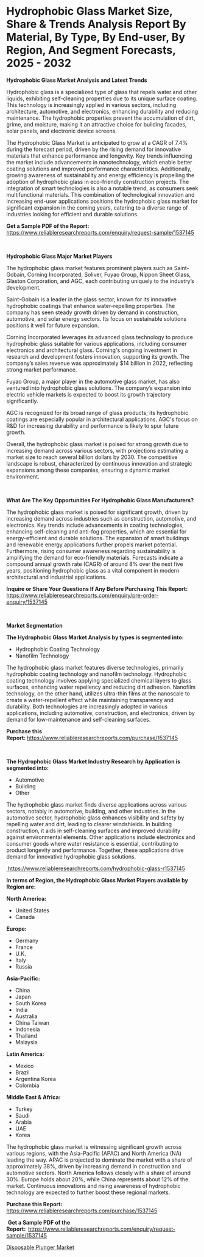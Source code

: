 <p><h1>Hydrophobic Glass Market Size, Share & Trends Analysis Report By Material, By Type, By End-user, By Region, And Segment Forecasts, 2025 - 2032</h1></p><p><strong>Hydrophobic Glass Market Analysis and Latest Trends</strong></p>
<p><p>Hydrophobic glass is a specialized type of glass that repels water and other liquids, exhibiting self-cleaning properties due to its unique surface coating. This technology is increasingly applied in various sectors, including architecture, automotive, and electronics, enhancing durability and reducing maintenance. The hydrophobic properties prevent the accumulation of dirt, grime, and moisture, making it an attractive choice for building facades, solar panels, and electronic device screens. </p><p>The Hydrophobic Glass Market is anticipated to grow at a CAGR of 7.4% during the forecast period, driven by the rising demand for innovative materials that enhance performance and longevity. Key trends influencing the market include advancements in nanotechnology, which enable better coating solutions and improved performance characteristics. Additionally, growing awareness of sustainability and energy efficiency is propelling the adoption of hydrophobic glass in eco-friendly construction projects. The integration of smart technologies is also a notable trend, as consumers seek multifunctional materials. This combination of technological innovation and increasing end-user applications positions the hydrophobic glass market for significant expansion in the coming years, catering to a diverse range of industries looking for efficient and durable solutions.</p></p>
<p><strong>Get a Sample PDF of the Report:&nbsp;</strong> <a href="https://www.reliableresearchreports.com/enquiry/request-sample/1537145?utm_campaign=3364&utm_medium=2&utm_source=Github&utm_content=ia&utm_term=02042025&utm_id=hydrophobic-glass">https://www.reliableresearchreports.com/enquiry/request-sample/1537145</a></p>
<p>&nbsp;</p>
<p><strong>Hydrophobic Glass Major Market Players</strong></p>
<p><p>The hydrophobic glass market features prominent players such as Saint-Gobain, Corning Incorporated, Soliver, Fuyao Group, Nippon Sheet Glass, Glaston Corporation, and AGC, each contributing uniquely to the industry’s development.</p><p>Saint-Gobain is a leader in the glass sector, known for its innovative hydrophobic coatings that enhance water-repelling properties. The company has seen steady growth driven by demand in construction, automotive, and solar energy sectors. Its focus on sustainable solutions positions it well for future expansion.</p><p>Corning Incorporated leverages its advanced glass technology to produce hydrophobic glass suitable for various applications, including consumer electronics and architectural glass. Corning's ongoing investment in research and development fosters innovation, supporting its growth. The company’s sales revenue was approximately $14 billion in 2022, reflecting strong market performance.</p><p>Fuyao Group, a major player in the automotive glass market, has also ventured into hydrophobic glass solutions. The company’s expansion into electric vehicle markets is expected to boost its growth trajectory significantly. </p><p>AGC is recognized for its broad range of glass products; its hydrophobic coatings are especially popular in architectural applications. AGC's focus on R&D for increasing durability and performance is likely to spur future growth. </p><p>Overall, the hydrophobic glass market is poised for strong growth due to increasing demand across various sectors, with projections estimating a market size to reach several billion dollars by 2030. The competitive landscape is robust, characterized by continuous innovation and strategic expansions among these companies, ensuring a dynamic market environment.</p></p>
<p>&nbsp;</p>
<p><strong>What Are The Key Opportunities For Hydrophobic Glass Manufacturers?</strong></p>
<p><p>The hydrophobic glass market is poised for significant growth, driven by increasing demand across industries such as construction, automotive, and electronics. Key trends include advancements in coating technologies, enhancing self-cleaning and anti-fog properties, which are essential for energy-efficient and durable solutions. The expansion of smart buildings and renewable energy applications further propels market potential. Furthermore, rising consumer awareness regarding sustainability is amplifying the demand for eco-friendly materials. Forecasts indicate a compound annual growth rate (CAGR) of around 8% over the next five years, positioning hydrophobic glass as a vital component in modern architectural and industrial applications.</p></p>
<p><strong>Inquire or Share Your Questions If Any Before Purchasing This Report:</strong> <a href="https://www.reliableresearchreports.com/enquiry/pre-order-enquiry/1537145?utm_campaign=3364&utm_medium=2&utm_source=Github&utm_content=ia&utm_term=02042025&utm_id=hydrophobic-glass">https://www.reliableresearchreports.com/enquiry/pre-order-enquiry/1537145</a></p>
<p>&nbsp;</p>
<p><strong>Market Segmentation</strong></p>
<p><strong>The Hydrophobic Glass Market Analysis by types is segmented into:</strong></p>
<p><ul><li>Hydrophobic Coating Technology</li><li>Nanofilm Technology</li></ul></p>
<p><p>The hydrophobic glass market features diverse technologies, primarily hydrophobic coating technology and nanofilm technology. Hydrophobic coating technology involves applying specialized chemical layers to glass surfaces, enhancing water repellency and reducing dirt adhesion. Nanofilm technology, on the other hand, utilizes ultra-thin films at the nanoscale to create a water-repellent effect while maintaining transparency and durability. Both technologies are increasingly adopted in various applications, including automotive, construction, and electronics, driven by demand for low-maintenance and self-cleaning surfaces.</p></p>
<p><strong>Purchase this Report:&nbsp;</strong><a href="https://www.reliableresearchreports.com/purchase/1537145?utm_campaign=3364&utm_medium=2&utm_source=Github&utm_content=ia&utm_term=02042025&utm_id=hydrophobic-glass">https://www.reliableresearchreports.com/purchase/1537145</a></p>
<p>&nbsp;</p>
<p><strong>The Hydrophobic Glass Market Industry Research by Application is segmented into:</strong></p>
<p><ul><li>Automotive</li><li>Building</li><li>Other</li></ul></p>
<p><p>The hydrophobic glass market finds diverse applications across various sectors, notably in automotive, building, and other industries. In the automotive sector, hydrophobic glass enhances visibility and safety by repelling water and dirt, leading to clearer windshields. In building construction, it aids in self-cleaning surfaces and improved durability against environmental elements. Other applications include electronics and consumer goods where water resistance is essential, contributing to product longevity and performance. Together, these applications drive demand for innovative hydrophobic glass solutions.</p></p>
<p><a href="https://www.reliableresearchreports.com/hydrophobic-glass-r1537145?utm_campaign=3364&utm_medium=2&utm_source=Github&utm_content=ia&utm_term=02042025&utm_id=hydrophobic-glass">&nbsp;https://www.reliableresearchreports.com/hydrophobic-glass-r1537145</a></p>
<p><strong>In terms of Region, the Hydrophobic Glass Market Players available by Region are:</strong></p>
<p>
    <p> <strong> North America: </strong>
        <ul>
            <li>United States</li>
            <li>Canada</li>
        </ul>
        </p> 
    <p> <strong> Europe: </strong>
        <ul>
            <li>Germany</li>
            <li>France</li>
            <li>U.K.</li>
            <li>Italy</li>
            <li>Russia</li>
        </ul>
        </p> 
    <p> <strong> Asia-Pacific: </strong>
        <ul>
            <li>China</li>
            <li>Japan</li>
            <li>South Korea</li>
            <li>India</li>
            <li>Australia</li>
            <li>China Taiwan</li>
            <li>Indonesia</li>
            <li>Thailand</li>
            <li>Malaysia</li>
        </ul>
        </p> 
    <p> <strong> Latin America: </strong>
        <ul>
            <li>Mexico</li>
            <li>Brazil</li>
            <li>Argentina Korea</li>
            <li>Colombia</li>
        </ul>
        </p> 
    <p> <strong> Middle East & Africa: </strong>
        <ul>
            <li>Turkey</li>
            <li>Saudi</li>
            <li>Arabia</li>
            <li>UAE</li>
            <li>Korea</li>
        </ul>
    </p>
    </p>
<p><p>The hydrophobic glass market is witnessing significant growth across various regions, with the Asia-Pacific (APAC) and North America (NA) leading the way. APAC is projected to dominate the market with a share of approximately 38%, driven by increasing demand in construction and automotive sectors. North America follows closely with a share of around 30%. Europe holds about 20%, while China represents about 12% of the market. Continuous innovations and rising awareness of hydrophobic technology are expected to further boost these regional markets.</p></p>
<p><strong>Purchase this Report: </strong><a href="https://www.reliableresearchreports.com/purchase/1537145?utm_campaign=3364&utm_medium=2&utm_source=Github&utm_content=ia&utm_term=02042025&utm_id=hydrophobic-glass">https://www.reliableresearchreports.com/purchase/1537145</a></p>
<p>&nbsp;<strong>Get a Sample PDF of the Report:&nbsp;&nbsp;</strong><a href="https://www.reliableresearchreports.com/enquiry/request-sample/1537145?utm_campaign=3364&utm_medium=2&utm_source=Github&utm_content=ia&utm_term=02042025&utm_id=hydrophobic-glass">https://www.reliableresearchreports.com/enquiry/request-sample/1537145</a></p>
<p><strong></strong></p>
<p><p><a href="https://github.com/kmettjanksj7/Market-Research-Report-List-1/blob/main/disposable-plunger-market.md?utm_campaign=3364&utm_medium=2&utm_source=Github&utm_content=ia&utm_term=02042025&utm_id=hydrophobic-glass">Disposable Plunger Market</a></p></p>